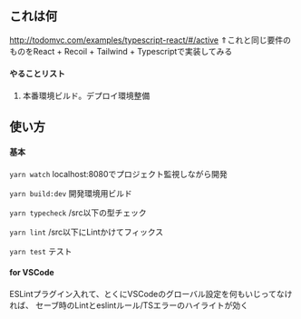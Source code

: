 
## これは何
http://todomvc.com/examples/typescript-react/#/active
⇑これと同じ要件のものをReact + Recoil + Tailwind + Typescriptで実装してみる

#### やることリスト
1. 本番環境ビルド。デプロイ環境整備

## 使い方
#### 基本
```yarn watch```
localhost:8080でプロジェクト監視しながら開発

```yarn build:dev```
開発環境用ビルド

```yarn typecheck```
/src以下の型チェック

```yarn lint```
/src以下にLintかけてフィックス

```yarn test```
テスト

#### for VSCode
ESLintプラグイン入れて、とくにVSCodeのグローバル設定を何もいじってなければ、
セーブ時のLintとeslintルール/TSエラーのハイライトが効く
